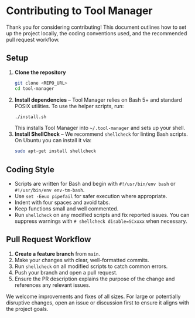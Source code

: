 # Contributing to Tool Manager

Thank you for considering contributing! This document outlines how to set up the project locally, the coding conventions used, and the recommended pull request workflow.

## Setup

1. **Clone the repository**
   ```bash
   git clone <REPO_URL>
   cd tool-manager
   ```
2. **Install dependencies** – Tool Manager relies on Bash 5+ and standard POSIX utilities. To use the helper scripts, run:
   ```bash
   ./install.sh
   ```
   This installs Tool Manager into `~/.tool-manager` and sets up your shell.
3. **Install ShellCheck** – We recommend `shellcheck` for linting Bash scripts. On Ubuntu you can install it via:
   ```bash
   sudo apt-get install shellcheck
   ```

## Coding Style

- Scripts are written for Bash and begin with `#!/usr/bin/env bash` or `#!/usr/bin/env env-tm-bash`.
- Use `set -Eeuo pipefail` for safer execution where appropriate.
- Indent with four spaces and avoid tabs.
- Keep functions small and well commented.
- Run `shellcheck` on any modified scripts and fix reported issues. You can suppress warnings with `# shellcheck disable=SCxxxx` when necessary.

## Pull Request Workflow

1. **Create a feature branch** from `main`.
2. Make your changes with clear, well-formatted commits.
3. Run `shellcheck` on all modified scripts to catch common errors.
4. Push your branch and open a pull request.
5. Ensure the PR description explains the purpose of the change and references any relevant issues.

We welcome improvements and fixes of all sizes. For large or potentially disruptive changes, open an issue or discussion first to ensure it aligns with the project goals.
